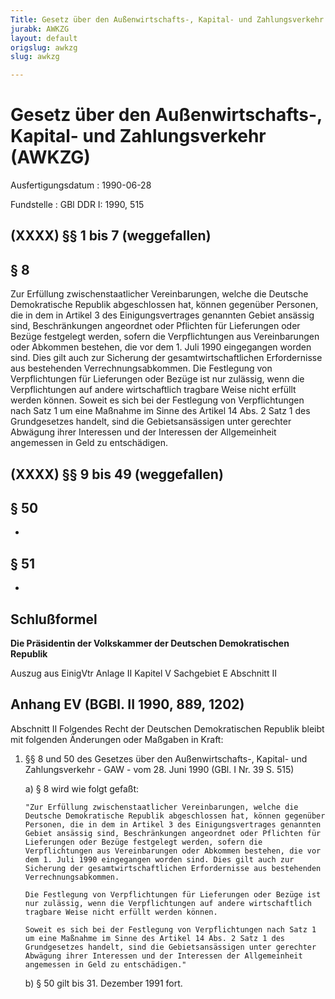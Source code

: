 ```yaml
---
Title: Gesetz über den Außenwirtschafts-, Kapital- und Zahlungsverkehr
jurabk: AWKZG
layout: default
origslug: awkzg
slug: awkzg

---
```


# Gesetz über den Außenwirtschafts-, Kapital- und Zahlungsverkehr (AWKZG)

Ausfertigungsdatum
:   1990-06-28

Fundstelle
:   GBl DDR I: 1990, 515



## (XXXX) §§ 1 bis 7 (weggefallen)



## § 8

Zur Erfüllung zwischenstaatlicher Vereinbarungen, welche die Deutsche Demokratische Republik abgeschlossen hat, können gegenüber Personen, die in dem in Artikel 3 des Einigungsvertrages genannten Gebiet ansässig sind, Beschränkungen angeordnet oder Pflichten für Lieferungen oder Bezüge festgelegt werden, sofern die Verpflichtungen aus Vereinbarungen oder Abkommen bestehen, die vor dem 1. Juli 1990 eingegangen worden sind. Dies gilt auch zur Sicherung der gesamtwirtschaftlichen Erfordernisse aus bestehenden Verrechnungsabkommen.
Die Festlegung von Verpflichtungen für Lieferungen oder Bezüge ist nur zulässig, wenn die Verpflichtungen auf andere wirtschaftlich tragbare Weise nicht erfüllt werden können.
Soweit es sich bei der Festlegung von Verpflichtungen nach Satz 1 um eine Maßnahme im Sinne des Artikel 14 Abs. 2 Satz 1 des Grundgesetzes handelt, sind die Gebietsansässigen unter gerechter Abwägung ihrer Interessen und der Interessen der Allgemeinheit angemessen in Geld zu entschädigen.


## (XXXX) §§ 9 bis 49 (weggefallen)



## § 50

-


## § 51

-


## Schlußformel

**Die Präsidentin der Volkskammer der Deutschen Demokratischen Republik**

Auszug aus EinigVtr Anlage II Kapitel V Sachgebiet E Abschnitt II

## Anhang EV (BGBl. II 1990, 889, 1202)

Abschnitt II
Folgendes Recht der Deutschen Demokratischen Republik bleibt mit folgenden Änderungen oder Maßgaben in Kraft:

1.  §§ 8 und 50 des Gesetzes über den Außenwirtschafts-, Kapital- und Zahlungsverkehr - GAW - vom 28. Juni 1990 (GBl. I Nr. 39 S. 515)

    a)  § 8 wird wie folgt gefaßt:

        "Zur Erfüllung zwischenstaatlicher Vereinbarungen, welche die Deutsche Demokratische Republik abgeschlossen hat, können gegenüber Personen, die in dem in Artikel 3 des Einigungsvertrages genannten Gebiet ansässig sind, Beschränkungen angeordnet oder Pflichten für Lieferungen oder Bezüge festgelegt werden, sofern die Verpflichtungen aus Vereinbarungen oder Abkommen bestehen, die vor dem 1. Juli 1990 eingegangen worden sind. Dies gilt auch zur Sicherung der gesamtwirtschaftlichen Erfordernisse aus bestehenden Verrechnungsabkommen.

        Die Festlegung von Verpflichtungen für Lieferungen oder Bezüge ist nur zulässig, wenn die Verpflichtungen auf andere wirtschaftlich tragbare Weise nicht erfüllt werden können.

        Soweit es sich bei der Festlegung von Verpflichtungen nach Satz 1 um eine Maßnahme im Sinne des Artikel 14 Abs. 2 Satz 1 des Grundgesetzes handelt, sind die Gebietsansässigen unter gerechter Abwägung ihrer Interessen und der Interessen der Allgemeinheit angemessen in Geld zu entschädigen."


    b)  § 50 gilt bis 31. Dezember 1991 fort.








